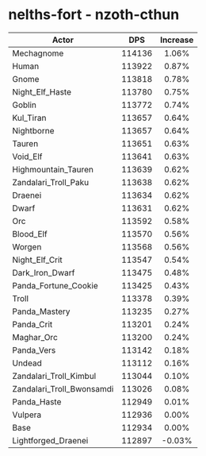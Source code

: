 # nelths-fort - nzoth-cthun
| Actor | DPS | Increase |
|---|:---:|:---:|
|Mechagnome|114136|1.06%|
|Human|113922|0.87%|
|Gnome|113818|0.78%|
|Night_Elf_Haste|113780|0.75%|
|Goblin|113772|0.74%|
|Kul_Tiran|113657|0.64%|
|Nightborne|113657|0.64%|
|Tauren|113651|0.63%|
|Void_Elf|113641|0.63%|
|Highmountain_Tauren|113639|0.62%|
|Zandalari_Troll_Paku|113638|0.62%|
|Draenei|113634|0.62%|
|Dwarf|113631|0.62%|
|Orc|113592|0.58%|
|Blood_Elf|113570|0.56%|
|Worgen|113568|0.56%|
|Night_Elf_Crit|113547|0.54%|
|Dark_Iron_Dwarf|113475|0.48%|
|Panda_Fortune_Cookie|113425|0.43%|
|Troll|113378|0.39%|
|Panda_Mastery|113235|0.27%|
|Panda_Crit|113201|0.24%|
|Maghar_Orc|113200|0.24%|
|Panda_Vers|113142|0.18%|
|Undead|113112|0.16%|
|Zandalari_Troll_Kimbul|113044|0.10%|
|Zandalari_Troll_Bwonsamdi|113026|0.08%|
|Panda_Haste|112949|0.01%|
|Vulpera|112936|0.00%|
|Base|112934|0.00%|
|Lightforged_Draenei|112897|-0.03%|
